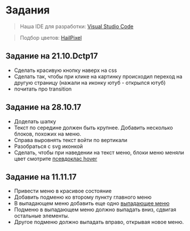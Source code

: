 #  Задания

>Наша IDE для разработки:
>[Visual Studio Code](https://code.visualstudio.com/)

>Подбор цветов:
>[HailPixel](https://color.hailpixel.com/)

Задание на 21.10.Dctp17
-------------------
- Сделать красивую кнопку наверх на css
- Сделать так, чтобы при клике на картинку происходил переход на другую страницу (нажали на иконку ютуб - открылся ютуб)
- почитать про transition

Задание на 28.10.17
-------------------
- Доделать шапку
- Текст по середине должен быть крупнее. Добавить несколько блоков, похожих на меню.
- Справа выровнять текст войти по вертикали
- Разобраться с svg иконкой
- Сделать, чтобы при наведении на текст меню, блоки меню меняли цвет смотрите [псевдоклас hover](https://developer.mozilla.org/ru/docs/Web/CSS/:hover)

Задание на 11.11.17
-------------------
- Привести меню в красивое состояние
- Добавить подменю ко второму пункту главного меню
- В выпадающем меню добавить еще одно [выпадающее меню](https://goo.gl/images/XTw9SF)
- Подменю в выпадающем меню должно выпадать вниз, сдвигая остальные элементы.
- Другое подменю должно выпадать вправо, открывая новое меню.